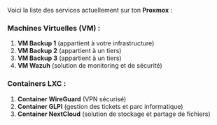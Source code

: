 Voici la liste des services actuellement sur ton **Proxmox** :  

### **Machines Virtuelles (VM) :**  
1. **VM Backup 1** (appartient à votre infrastructure)  
2. **VM Backup 2** (appartient à un tiers)  
3. **VM Backup 3** (appartient à un tiers)  
4. **VM Wazuh** (solution de monitoring et de sécurité)  

### **Containers LXC :**  
1. **Container WireGuard** (VPN sécurisé)  
2. **Container GLPI** (gestion des tickets et parc informatique)  
3. **Container NextCloud** (solution de stockage et partage de fichiers)  

